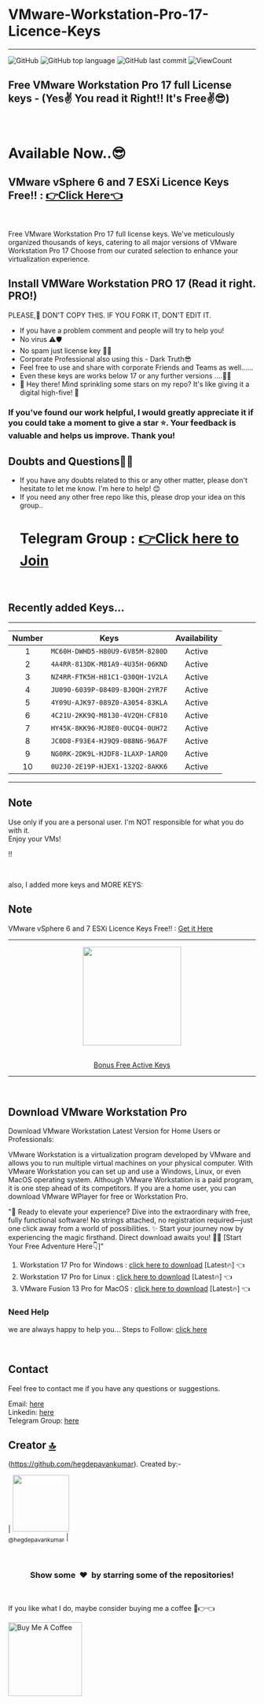 # VMware-Workstation-Pro-17-Licence-Keys
<hr>

![GitHub](https://img.shields.io/github/license/hegdepavankumar/VMware-Workstation-Pro-17-Licence-Keys?style=flat)
![GitHub top language](https://img.shields.io/github/languages/top/hegdepavankumar/VMware-Workstation-Pro-17-Licence-Keys?style=flat)
![GitHub last commit](https://img.shields.io/github/last-commit/hegdepavankumar/VMware-Workstation-Pro-17-Licence-Keys?style=flat)
![ViewCount](https://views.whatilearened.today/views/github/hegdepavankumar/VMware-Workstation-Pro-17-Licence-Key.svg?cache=remove)


## Free VMware Workstation Pro 17 full License keys - (Yes✌️ You read it Right!! It's Free✌️😎)

<br>

# Available Now..😎
## VMware vSphere 6 and 7 ESXi Licence Keys Free!! : [👉Click Here👈](https://github.com/hegdepavankumar/VMware-ESXi-License-Keys)

<br>

Free VMware Workstation Pro 17 full license keys. We've meticulously organized thousands of keys, catering to all major versions of VMware Workstation Pro 17 Choose from our curated selection to enhance your virtualization experience.

Install VMWare Workstation PRO 17 (Read it right. PRO!)
---

PLEASE,📍 DON'T COPY THIS. IF YOU FORK IT, DON'T EDIT IT.
- If you have a problem comment and people will try to help you!
- No virus ⚠🛡
- No spam just license key 🔐🔑
- Corporate Professional also using this - Dark Truth😎
- Feel free to use and share with corporate Friends and Teams as well......
- Even these keys are works below 17 or any further versions ....🎊✨
- 🌟 Hey there! Mind sprinkling some stars on my repo? It's like giving it a digital high-five! 🚀
### If you've found our work helpful, I would greatly appreciate it if you could take a moment to give a star ⭐. Your feedback is valuable and helps us improve. Thank you!

## Doubts and Questions🙆‍♂️

 - If you have any doubts related to this or any other matter, please don't hesitate to let me know. I'm here to help! 😊
 - If you need any other free repo like this, please drop your idea on this group..
   # Telegram Group : [👉Click here to Join](https://t.me/cyberweavehub) 

<br>

 ## Recently added Keys...

<hr>

| Number | Keys | Availability |
|:------:|------------|:---------:|
| 1 | `MC60H-DWHD5-H80U9-6V85M-8280D` | Active
| 2 | `4A4RR-813DK-M81A9-4U35H-06KND` | Active
| 3 | `NZ4RR-FTK5H-H81C1-Q30QH-1V2LA` | Active
| 4 | `JU090-6039P-08409-8J0QH-2YR7F` | Active
| 5 | `4Y09U-AJK97-089Z0-A3054-83KLA` | Active
| 6 | `4C21U-2KK9Q-M8130-4V2QH-CF810` | Active
| 7 | `HY45K-8KK96-MJ8E0-0UCQ4-0UH72` | Active
| 8 | `JC0D8-F93E4-HJ9Q9-088N6-96A7F` | Active
| 9 | `NG0RK-2DK9L-HJDF8-1LAXP-1ARQ0` | Active
| 10 | `0U2J0-2E19P-HJEX1-132Q2-8AKK6` | Active


<hr>

## Note

Use only if you are a personal user. I'm NOT responsible for what you do with it. <br>
Enjoy your VMs!


!!<br>

<br>

also, I added more keys and MORE KEYS: 

## Note

VMware vSphere 6 and 7 ESXi Licence Keys Free!! : [Get it Here](https://github.com/hegdepavankumar/VMware-ESXi-License-Keys)
<br> 
<hr>
<div align="center">

<img src="https://user-images.githubusercontent.com/74038190/214644145-264f4759-7633-441e-9d67-d8dda9d50d26.gif" width="200">

<br>
<br>
  
[Bonus Free Active Keys](https://github.com/hegdepavankumar/VMware-Workstation-Pro-17-Licence-Keys/blob/main/VMware%20Workstation%20Pro%2017%20keys)
  
 
<div align="center"/>

<hr>

<div align="left">
 
<br>

## Download VMware Workstation Pro

Download VMware Workstation Latest Version for Home Users or Professionals:

VMware Workstation is a virtualization program developed by VMware and allows you to run multiple virtual machines on your physical computer. With VMware Workstation you can set up and use a Windows, Linux, or even MacOS operating system. Although VMware Workstation is a paid program, it is one step ahead of its competitors. If you are a home user, you can download VMware WPlayer for free or Workstation Pro.

"🚀 Ready to elevate your experience? Dive into the extraordinary with free, fully functional software! No strings attached, no registration required—just one click away from a world of possibilities. ✨ Start your journey now by experiencing the magic firsthand. Direct download awaits you! 🌟✨ [Start Your Free Adventure Here👇]"

1. Workstation 17 Pro for Windows : [click here to download](https://www.vmware.com/go/getworkstation-win) [Latest🔥] 👈
2. Workstation 17 Pro for Linux : [click here to download](https://www.vmware.com/go/getworkstation-linux) [Latest🔥] 👈
3. VMware Fusion 13 Pro for MacOS : [click here to download](https://www.vmware.com/go/getfusion) [Latest🔥] 👈

### Need Help

we are always happy to help you...
Steps to Follow: [click here](Installation-Steps.md)

<br>

## Contact

Feel free to contact me if you have any questions or suggestions.

Email: [here](mailto:puhegde01@gmail.com) <br>
Linkedin: [here](https://www.linkedin.com/in/hegdepavankumar) <br>
Telegram Group: [here](https://t.me/cyberweavehub)


## Creator [🔝](#VMware-Workstation-Pro-17-Licence-Key)

(https://github.com/hegdepavankumar). Created by:-

| [<img src="https://github.com/hegdepavankumar.png?size=115" width="115"><br><sub>@hegdepavankumar</sub>](https://github.com/hegdepavankumar) |

<br>
<h3 align="center">Show some &nbsp;❤️&nbsp; by starring some of the repositories!</h3>
<br>


 <!-- Support Me --> 


If you like what I do, maybe consider buying me a coffee 🥺👉👈

<a href="https://www.buymeacoffee.com/hegdepavankumar" target="_blank"><img src="https://cdn.buymeacoffee.com/buttons/v2/default-red.png" alt="Buy Me A Coffee" width="150" ></a>
